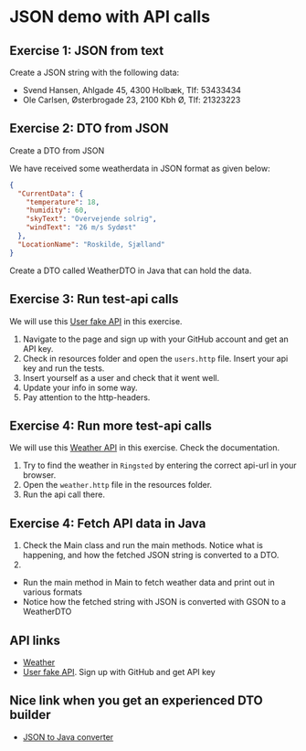# JSON demo with API calls

## Exercise 1: JSON from text 
Create a JSON string with the following data:

- Svend Hansen, Ahlgade 45, 4300 Holbæk, Tlf: 53433434
- Ole Carlsen, Østerbrogade 23, 2100 Kbh Ø, Tlf: 21323223

## Exercise 2: DTO from JSON
Create a DTO from JSON

We have received some weatherdata in JSON format as given below:
````json
{
  "CurrentData": {
    "temperature": 18,
    "humidity": 60,
    "skyText": "Overvejende solrig",
    "windText": "26 m/s Sydøst"
  },
  "LocationName": "Roskilde, Sjælland"
}
````

Create a DTO called WeatherDTO in Java that can hold the data.

## Exercise 3: Run test-api calls
We will use this [User fake API](https://dummyapi.io/) in this exercise.

1. Navigate to the page and sign up with your GitHub account and get an API key.
2. Check in resources folder and open the `users.http` file. Insert your api key and run the tests.
3. Insert yourself as a user and check that it went well.
4. Update your info in some way.
5. Pay attention to the http-headers.

## Exercise 4: Run more test-api calls
We will use this [Weather API](https://vejr.eu/pages/api-documentation) in this exercise. Check the documentation.

1. Try to find the weather in `Ringsted` by entering the correct api-url in your browser.
2. Open the `weather.http` file in the resources folder.
3. Run the api call there.

## Exercise 4: Fetch API data in Java

1. Check the Main class and run the main methods. Notice what is happening, and how the fetched JSON string is converted to a DTO.
2. 



- Run the main method in Main to fetch weather data and print out in various formats
- Notice how the fetched string with JSON is converted with GSON to a WeatherDTO

## API links

- [Weather](https://vejr.eu/pages/api-documentation)
- [User fake API](https://dummyapi.io/). Sign up with GitHub and get API key

## Nice link when you get an experienced DTO builder 

- [JSON to Java converter](https://instantwebtools.net/json-to-java)


